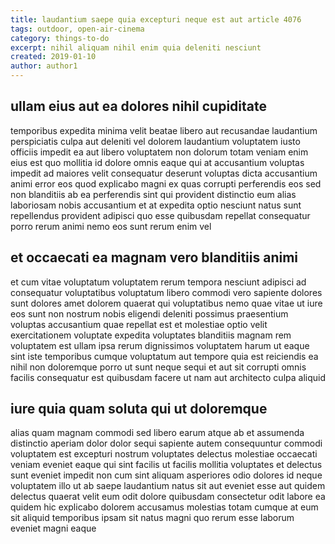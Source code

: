 ```yaml
---
title: laudantium saepe quia excepturi neque est aut article 4076
tags: outdoor, open-air-cinema
category: things-to-do
excerpt: nihil aliquam nihil enim quia deleniti nesciunt
created: 2019-01-10
author: author1
---
```


## ullam eius aut ea dolores nihil cupiditate

temporibus expedita minima velit beatae libero aut recusandae laudantium perspiciatis culpa aut deleniti vel dolorem laudantium voluptatem iusto officiis impedit ea aut libero voluptatem non dolorum totam veniam enim eius est quo mollitia id dolore omnis eaque qui at accusantium voluptas impedit ad maiores velit consequatur deserunt voluptas dicta accusantium animi error eos quod explicabo magni ex quas corrupti perferendis eos sed non blanditiis ab ea perferendis sint qui provident distinctio eum alias laboriosam nobis accusantium et at expedita optio nesciunt natus sunt repellendus provident adipisci quo esse quibusdam repellat consequatur porro rerum animi nemo eos sunt rerum enim vel

## et occaecati ea magnam vero blanditiis animi

et cum vitae voluptatum voluptatem rerum tempora nesciunt adipisci ad consequatur voluptatibus voluptatum libero commodi vero sapiente dolores sunt dolores amet dolorem quaerat qui voluptatibus nemo quae vitae ut iure eos sunt non nostrum nobis eligendi deleniti possimus praesentium voluptas accusantium quae repellat est et molestiae optio velit exercitationem voluptate expedita voluptates blanditiis magnam rem voluptatem est ullam ipsa rerum dignissimos voluptatem harum ut eaque sint iste temporibus cumque voluptatum aut tempore quia est reiciendis ea nihil non doloremque porro ut sunt neque sequi et aut sit corrupti omnis facilis consequatur est quibusdam facere ut nam aut architecto culpa aliquid

## iure quia quam soluta qui ut doloremque

alias quam magnam commodi sed libero earum atque ab et assumenda distinctio aperiam dolor dolor sequi sapiente autem consequuntur commodi voluptatem est excepturi nostrum voluptates delectus molestiae occaecati veniam eveniet eaque qui sint facilis ut facilis mollitia voluptates et delectus sunt eveniet impedit non cum sint aliquam asperiores odio dolores id neque voluptatem illo ut ab saepe laudantium natus sit aut eveniet esse aut quidem delectus quaerat velit eum odit dolore quibusdam consectetur odit labore ea quidem hic explicabo dolorem accusamus molestias totam cumque at eum sit aliquid temporibus ipsam sit natus magni quo rerum esse laborum eveniet magni eaque
